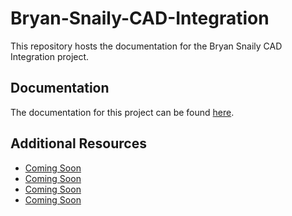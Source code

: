 # Bryan-Snaily-CAD-Integration

This repository hosts the documentation for the Bryan Snaily CAD Integration project.

## Documentation

The documentation for this project can be found [here](https://swift-peak-hosting-dev.gitbook.io/swift-peak-hosting-dev-docs/).

## Additional Resources

- [Coming Soon](http://www.example.com/link2)
- [Coming Soon](http://www.example.com/link3)
- [Coming Soon](http://www.example.com/link4)
- [Coming Soon](http://www.example.com/link5)
